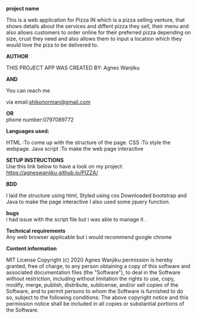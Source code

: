  <strong>project name</strong><br>

This is a web application for Pizza IN which is a pizza selling venture, that shows details about the services and diffent pizza they sell, their menu and also allows customers to order online for their preferred pizza depending on size, crust they need and also allows them to input a location which they would love the piza to be delivered to.

<strong>AUTHOR</strong><br>

THIS PROJECT APP WAS CREATED BY: Agnes Wanjiku

   <strong>AND</strong><br>

You can reach me

via
email:shikonorman@gmail.com

  <strong> OR</strong><br>
phone number:0797089772

<strong>Languages used:</strong><br>

HTML :To come up with the structure of the page. CSS :To style the webpage. Java script :To make the web page interactive

<strong>SETUP INSTRUCTIONS</strong><br>
Use this link below to have a look on my project: https://agneswanjiku.github.io/PIZZA/

<strong>BDD</strong>

I laid the structure using html,
Styled using css
Downloaded bootstrap and Java to make the page interactive
I also used some jquery function.

<strong>bugs</strong><br>
i had issue with the script file but i was able to manage it .

<strong>Technical requirements</strong><br>
Any web browser applicable but i would recommend google chrome

<strong>Content information</strong>

MIT License Copyright (c) 2020 Agnes Wanjiku permission is hereby granted, free of charge, to any person obtaining a copy of this software and associated documentation files (the "Software"), to deal in the Software without restriction, including without limitation the rights to use, copy, modify, merge, publish, distribute, sublicense, and/or sell copies of the Software, and to permit persons to whom the Software is furnished to do so, subject to the following conditions: The above copyright notice and this permission notice shall be included in all copies or substantial portions of the Software.

